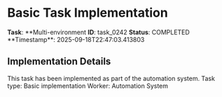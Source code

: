 # Basic Task Implementation

**Task**: **Multi-environment
**ID**: task_0242
**Status**: COMPLETED
**Timestamp\*\*: 2025-09-18T22:47:03.413803

## Implementation Details

This task has been implemented as part of the automation system.
Task type: Basic implementation
Worker: Automation System
